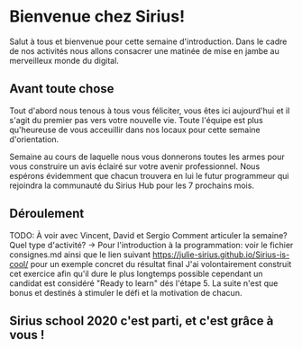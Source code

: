 # Bienvenue chez Sirius!

Salut à tous et bienvenue pour cette semaine d'introduction.
Dans le cadre de nos activités nous allons consacrer une matinée de mise en jambe au merveilleux monde du digital.

## Avant toute chose

Tout d'abord nous tenous à tous vous féliciter, vous êtes ici aujourd'hui et il s'agit du premier pas vers votre nouvelle vie. 
Toute l'équipe est plus qu'heureuse de vous acceuillir dans nos locaux pour cette semaine d'orientation.

Semaine au cours de laquelle nous vous donnerons toutes les armes pour vous construire un avis éclairé sur votre avenir professionnel.
Nous espérons évidemment que chacun trouvera en lui le futur programmeur qui rejoindra la communauté du Sirius Hub pour les 7 prochains mois.

## Déroulement

TODO: À voir avec Vincent, David et Sergio
Comment articuler la semaine? Quel type d'activité?
-> Pour l'introduction à la programmation: voir le fichier consignes.md ainsi que le lien suivant https://julie-sirius.github.io/Sirius-is-cool/ pour un exemple concret du résultat final
J'ai volontairement construit cet exercice afin qu'il dure le plus longtemps possible cependant un candidat est considéré "Ready to learn" dés l'étape 5. La suite n'est que bonus
et destinés à stimuler le défi et la motivation de chacun.

## Sirius school 2020 c'est parti, et c'est grâce à vous ! 

